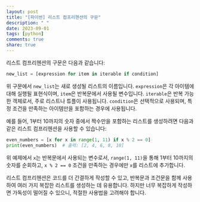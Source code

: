 ```yaml
---
layout: post
title: "[파이썬] 리스트 컴프리헨션의 구문"
description: " "
date: 2023-09-01
tags: [python]
comments: true
share: true
---
```


리스트 컴프리헨션의 구문은 다음과 같습니다:

```python
new_list = [expression for item in iterable if condition]
```

위 구문에서 `new_list`는 새로 생성될 리스트의 이름입니다. `expression`은 각 아이템에 대해 실행될 표현식이며, `item`은 반복문에서 사용될 변수입니다. `iterable`은 반복 가능한 객체로서, 주로 리스트나 튜플이 사용됩니다. `condition`은 선택적으로 사용되며, 특정 조건을 만족하는 아이템만을 포함하는 경우에 사용됩니다.

예를 들어, 1부터 10까지의 숫자 중에서 짝수만을 포함하는 리스트를 생성하려면 다음과 같은 리스트 컴프리헨션을 사용할 수 있습니다:

```python
even_numbers = [x for x in range(1, 11) if x % 2 == 0]
print(even_numbers)  # 출력: [2, 4, 6, 8, 10]
```

위 예제에서 `x`는 반복문에서 사용되는 변수로서, `range(1, 11)`을 통해 1부터 10까지의 숫자를 순회하고, `x % 2 == 0` 조건을 만족하는 경우에만 `x`를 리스트에 추가합니다.

리스트 컴프리헨션은 코드를 더 간결하게 작성할 수 있고, 반복문과 조건문을 함께 사용하여 여러 가지 복잡한 리스트를 생성하는 데 유용합니다. 하지만 너무 복잡하게 작성하면 가독성이 떨어질 수 있으니, 적절한 사용법을 고려해야 합니다.